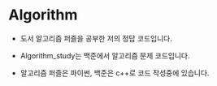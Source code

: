 # Algorithm

* 도서 알고리즘 퍼즐을 공부한 저의 정답 코드입니다.
* Algorithm_study는 백준에서 알고리즘 문제 코드입니다.

* 알고리즘 퍼즐은 파이썬, 백준은 c++로 코드 작성중에 있습니다.
